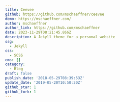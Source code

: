 ```yaml
---
title: Ceevee
github: https://github.com/mschaeffner/ceevee
demo: https://mschaeffner.com/
author: mschaeffner
author_link: https://github.com/mschaeffner
date: 2023-11-29T08:21:45.866Z
description: A Jekyll theme for a personal website
ssg:
  - Jekyll
css:
  - SCSS
cms: []
category:
  - Blog
draft: false
publish_date: '2018-05-29T08:39:53Z'
update_date: '2019-05-20T10:50:20Z'
github_star: 1
github_fork: 1
---
```

